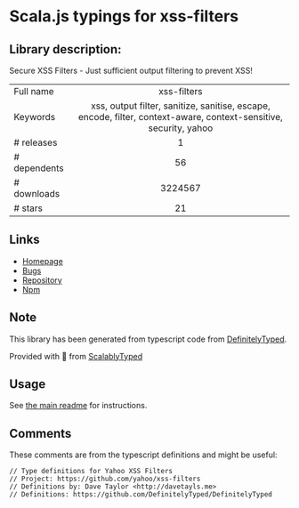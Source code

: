 
# Scala.js typings for xss-filters


## Library description:
Secure XSS Filters - Just sufficient output filtering to prevent XSS!

|                    |                 |
| ------------------ | :-------------: |
| Full name          | xss-filters |
| Keywords           | xss, output filter, sanitize, sanitise, escape, encode, filter, context-aware, context-sensitive, security, yahoo |
| # releases         | 1 |
| # dependents       | 56 |
| # downloads        | 3224567 |
| # stars            | 21 |

## Links
- [Homepage](https://github.com/yahoo/xss-filters)
- [Bugs](https://github.com/yahoo/xss-filters/issues)
- [Repository](https://github.com/yahoo/xss-filters)
- [Npm](https://www.npmjs.com/package/xss-filters)
    


## Note
This library has been generated from typescript code from [DefinitelyTyped](https://definitelytyped.org).

Provided with :purple_heart: from [ScalablyTyped](https://github.com/oyvindberg/ScalablyTyped)

## Usage
See [the main readme](../../readme.md) for instructions.

## Comments

These comments are from the typescript definitions and might be useful:
```
// Type definitions for Yahoo XSS Filters
// Project: https://github.com/yahoo/xss-filters
// Definitions by: Dave Taylor <http://davetayls.me>
// Definitions: https://github.com/DefinitelyTyped/DefinitelyTyped

```

